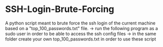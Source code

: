 # SSH-Login-Brute-Forcing
A python script meant to brute force the ssh login of the current machine based on a "top_100_passwords.txt" file.
-> run the following program as a sudo user in order to be able to access the ssh config files
-> in the same folder create your own top_100_passwords.txt in order to use these script
